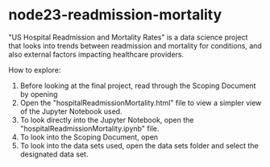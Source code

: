 # node23-readmission-mortality
"US Hospital Readmission and Mortality Rates" is a data science project that looks into trends between readmission and mortality for conditions, and also external factors impacting healthcare providers.

How to explore:
1. Before looking at the final project, read through the Scoping Document by opening 
2. Open the "hospitalReadmissionMortality.html" file to view a simpler view of the Jupyter Notebook used.
3. To look directly into the Jupyter Notebook, open the "hospitalReadmissionMortality.ipynb" file.
4. To look into the Scoping Document, open
5. To look into the data sets used, open the data sets folder and select the designated data set. 
